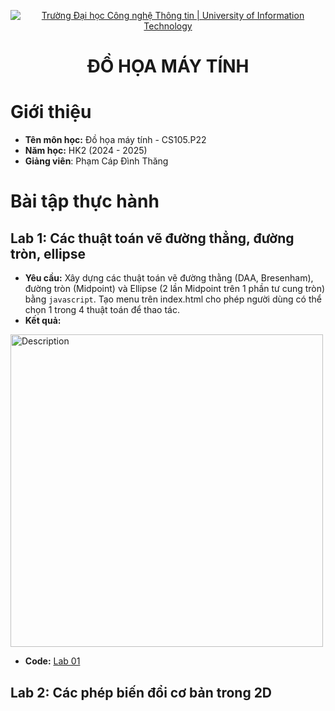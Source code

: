 <p align="center">
  <a href="https://www.uit.edu.vn/" title="Trường Đại học Công nghệ Thông tin" style="border: 5;">
    <img src="https://i.imgur.com/WmMnSRt.png" alt="Trường Đại học Công nghệ Thông tin | University of Information Technology">
  </a>
</p>

<h1 align="center"><b>ĐỒ HỌA MÁY TÍNH</b></h1>


# Giới thiệu
* **Tên môn học:** Đồ họa máy tính - CS105.P22
* **Năm học:** HK2 (2024 - 2025)
* **Giảng viên**: Phạm Cáp Đình Thăng
# Bài tập thực hành
## Lab 1: Các thuật toán vẽ đường thẳng, đường tròn, ellipse
* **Yêu cầu:** Xây dựng các thuật toán vẽ đường thằng (DAA, Bresenham), đường tròn (Midpoint) và Ellipse (2 lần Midpoint trên 1 phần tư cung tròn) bằng `javascript`. Tạo menu trên index.html cho phép người dùng có thể chọn 1 trong 4 thuật toán để thao tác.
* **Kết quả:**

<img src="https://github.com/user-attachments/assets/47c2eb4a-6b38-4c7a-a1e2-b946d25cfd43" alt="Description" width="500"/>

* **Code:** [Lab 01](Lab/Lab_01)

## Lab 2: Các phép biến đổi cơ bản trong 2D
